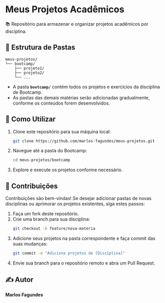 # Meus Projetos Acadêmicos

📚 Repositório para armazenar e organizar projetos acadêmicos por disciplina.

## 📁 Estrutura de Pastas

```
meus-projetos/
└── bootcamp/
    ├── projeto1/
    ├── projeto2/
    └── ...
```

- A pasta **`bootcamp/`** contém todos os projetos e exercícios da disciplina de Bootcamp.  
- As pastas das demais matérias serão adicionadas gradualmente, conforme os conteúdos forem desenvolvidos.

## 🚀 Como Utilizar

1. Clone este repositório para sua máquina local:
   ```bash
   git clone https://github.com/marlos-fagundes/meus-projetos.git
   ```
2. Navegue até a pasta do Bootcamp:
   ```bash
   cd meus-projetos/bootcamp
   ```
3. Explore e execute os projetos conforme necessário.

## 🤝 Contribuições

Contribuições são bem-vindas! Se desejar adicionar pastas de novas disciplinas ou aprimorar os projetos existentes, siga estes passos:
1. Faça um fork deste repositório.  
2. Crie uma branch para sua disciplina:
   ```bash
   git checkout -b feature/nova-materia
   ```
3. Adicione seus projetos na pasta correspondente e faça commit das suas mudanças:
   ```bash
   git commit -m "Adiciona projetos de [Disciplina]"
   ```
4. Envie sua branch para o repositório remoto e abra um Pull Request.

## ✍️ Autor

**Marlos Fagundes**
